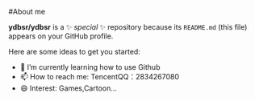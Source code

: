 #About me

**ydbsr/ydbsr** is a ✨ _special_ ✨ repository because its `README.md` (this file) appears on your GitHub profile.

Here are some ideas to get you started:

- 🌱 I’m currently learning how to use Github
- 📫 How to reach me: TencentQQ：2834267080
- 😄 Interest: Games,Cartoon...
